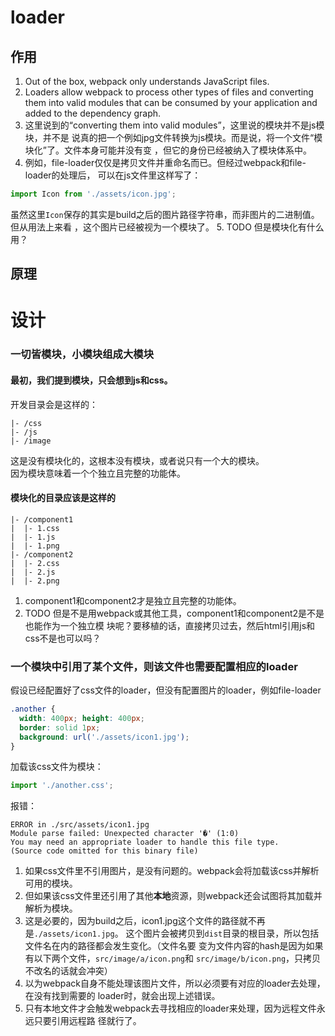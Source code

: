 # loader

## 作用
1. Out of the box, webpack only understands JavaScript files.
2. Loaders allow webpack to process other types of files and converting them
into valid modules that can be consumed by your application and added to the
dependency graph.
3. 这里说到的“converting them into valid modules”，这里说的模块并不是js模块，并不是
说真的把一个例如jpg文件转换为js模块。而是说，将一个文件“模块化”了。文件本身可能并没有变
，但它的身份已经被纳入了模块体系中。
4. 例如，file-loader仅仅是拷贝文件并重命名而已。但经过webpack和file-loader的处理后，
可以在js文件里这样写了：
```js
import Icon from './assets/icon.jpg';
```
虽然这里`Icon`保存的其实是build之后的图片路径字符串，而非图片的二进制值。但从用法上来看
，这个图片已经被视为一个模块了。
5. TODO 但是模块化有什么用？


## 原理


# 设计
### 一切皆模块，小模块组成大模块
#### 最初，我们提到模块，只会想到js和css。
开发目录会是这样的：
```
|- /css
|- /js
|- /image
```
这是没有模块化的，这根本没有模块，或者说只有一个大的模块。  
因为模块意味着一个个独立且完整的功能体。
#### 模块化的目录应该是这样的
```
|- /component1
|  |- 1.css
|  |- 1.js
|  |- 1.png
|- /component2
|  |- 2.css
|  |- 2.js
|  |- 2.png
```
1. component1和component2才是独立且完整的功能体。
2. TODO 但是不是用webpack或其他工具，component1和component2是不是也能作为一个独立模
块呢？要移植的话，直接拷贝过去，然后html引用js和css不是也可以吗？



### 一个模块中引用了某个文件，则该文件也需要配置相应的loader
假设已经配置好了css文件的loader，但没有配置图片的loader，例如file-loader
```css
.another {
  width: 400px; height: 400px;
  border: solid 1px;
  background: url('./assets/icon1.jpg');
}
```
加载该css文件为模块：
```js
import './another.css';
```
报错：
```shell
ERROR in ./src/assets/icon1.jpg
Module parse failed: Unexpected character '�' (1:0)
You may need an appropriate loader to handle this file type.
(Source code omitted for this binary file)
```

1. 如果css文件里不引用图片，是没有问题的。webpack会将加载该css并解析可用的模块。  
2. 但如果该css文件里还引用了其他**本地**资源，则webpack还会试图将其加载并解析为模块。
3. 这是必要的，因为build之后，icon1.jpg这个文件的路径就不再是`./assets/icon1.jpg`。
这个图片会被拷贝到`dist`目录的根目录，所以包括文件名在内的路径都会发生变化。（文件名要
变为文件内容的hash是因为如果有以下两个文件，`src/image/a/icon.png`和
`src/image/b/icon.png`，只拷贝不改名的话就会冲突）
4. 以为webpack自身不能处理该图片文件，所以必须要有对应的loader去处理，在没有找到需要的
loader时，就会出现上述错误。
3. 只有本地文件才会触发webpack去寻找相应的loader来处理，因为远程文件永远只要引用远程路
径就行了。
